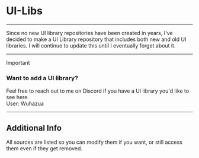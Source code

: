 # UI-Libs
---

Since no new UI library repositories have been created in years, I've decided to make a UI Library repository that includes both new and old UI libraries. I will continue to update this until I eventually forget about it.

---

> [!IMPORTANT]  
> ### Want to add a UI library?
> Feel free to reach out to me on Discord if you have a UI library you'd like to see here.  
> User: Wuhazua
---

## Additional Info
All sources are listed so you can modify them if you want, or still access them even if they get removed.
